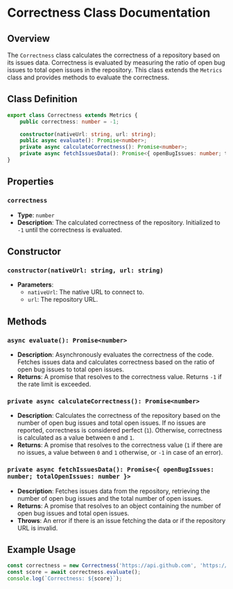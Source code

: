 # Correctness Class Documentation

## Overview

The `Correctness` class calculates the correctness of a repository based on its issues data. Correctness is evaluated by measuring the ratio of open bug issues to total open issues in the repository. This class extends the `Metrics` class and provides methods to evaluate the correctness.

## Class Definition

```typescript
export class Correctness extends Metrics {
    public correctness: number = -1;

    constructor(nativeUrl: string, url: string);
    public async evaluate(): Promise<number>;
    private async calculateCorrectness(): Promise<number>;
    private async fetchIssuesData(): Promise<{ openBugIssues: number; totalOpenIssues: number }>;
}
```

## Properties

### `correctness`

- **Type**: `number`
- **Description**: The calculated correctness of the repository. Initialized to `-1` until the correctness is evaluated.

## Constructor

### `constructor(nativeUrl: string, url: string)`

- **Parameters**:
  - `nativeUrl`: The native URL to connect to.
  - `url`: The repository URL.

## Methods

### `async evaluate(): Promise<number>`

- **Description**: Asynchronously evaluates the correctness of the code. Fetches issues data and calculates correctness based on the ratio of open bug issues to total open issues.
- **Returns**: A promise that resolves to the correctness value. Returns `-1` if the rate limit is exceeded.

### `private async calculateCorrectness(): Promise<number>`

- **Description**: Calculates the correctness of the repository based on the number of open bug issues and total open issues. If no issues are reported, correctness is considered perfect (`1`). Otherwise, correctness is calculated as a value between `0` and `1`.
- **Returns**: A promise that resolves to the correctness value (`1` if there are no issues, a value between `0` and `1` otherwise, or `-1` in case of an error).

### `private async fetchIssuesData(): Promise<{ openBugIssues: number; totalOpenIssues: number }>`

- **Description**: Fetches issues data from the repository, retrieving the number of open bug issues and the total number of open issues.
- **Returns**: A promise that resolves to an object containing the number of open bug issues and total open issues.
- **Throws**: An error if there is an issue fetching the data or if the repository URL is invalid.

## Example Usage

```typescript
const correctness = new Correctness('https://api.github.com', 'https://github.com/user/repo');
const score = await correctness.evaluate();
console.log(`Correctness: ${score}`);
```
